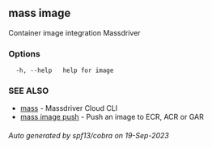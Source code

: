 ## mass image

Container image integration Massdriver

### Options

```
  -h, --help   help for image
```

### SEE ALSO

* [mass](mass.md)	 - Massdriver Cloud CLI
* [mass image push](mass_image_push.md)	 - Push an image to ECR, ACR or GAR

###### Auto generated by spf13/cobra on 19-Sep-2023
